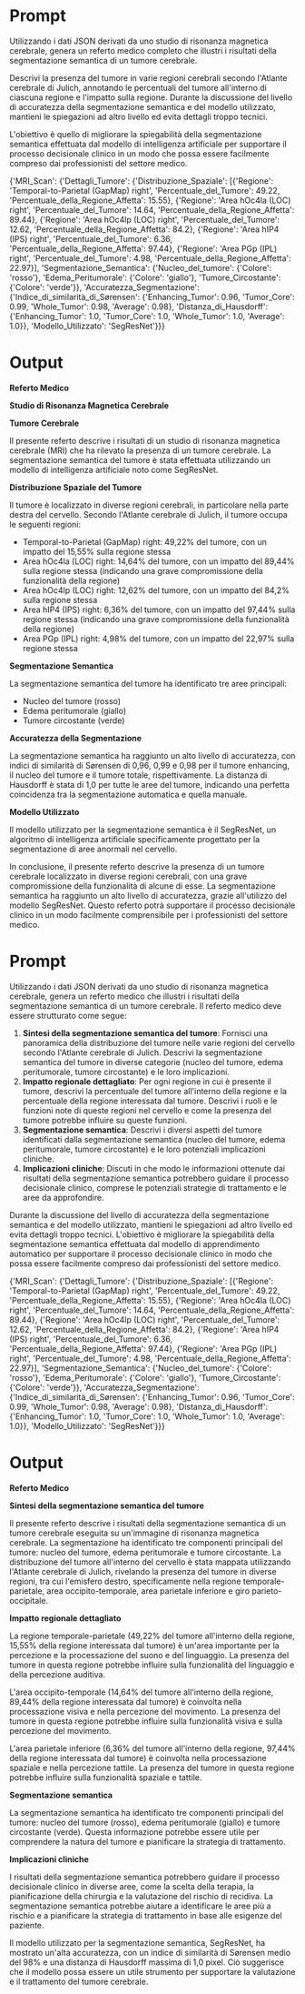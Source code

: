 

# **Prompt**

Utilizzando i dati JSON derivati da uno studio di risonanza magnetica cerebrale, genera un referto medico completo che illustri i risultati della segmentazione semantica di un tumore cerebrale.

 Descrivi la presenza del tumore in varie regioni cerebrali secondo l'Atlante cerebrale di Julich, annotando le percentuali del tumore all'interno di ciascuna regione e l'impatto sulla regione. Durante la discussione del livello di accuratezza della segmentazione semantica e del modello utilizzato, mantieni le spiegazioni ad altro livello ed evita dettagli troppo tecnici.

 L'obiettivo è quello di migliorare la spiegabilità della segmentazione semantica effettuata dal modello di intelligenza artificiale per supportare il processo decisionale clinico in un modo che possa essere facilmente compreso dai professionisti del settore medico.

{'MRI_Scan': {'Dettagli_Tumore': {'Distribuzione_Spaziale': [{'Regione': 'Temporal-to-Parietal (GapMap) right', 'Percentuale_del_Tumore': 49.22, 'Percentuale_della_Regione_Affetta': 15.55}, {'Regione': 'Area hOc4la (LOC) right', 'Percentuale_del_Tumore': 14.64, 'Percentuale_della_Regione_Affetta': 89.44}, {'Regione': 'Area hOc4lp (LOC) right', 'Percentuale_del_Tumore': 12.62, 'Percentuale_della_Regione_Affetta': 84.2}, {'Regione': 'Area hIP4 (IPS) right', 'Percentuale_del_Tumore': 6.36, 'Percentuale_della_Regione_Affetta': 97.44}, {'Regione': 'Area PGp (IPL) right', 'Percentuale_del_Tumore': 4.98, 'Percentuale_della_Regione_Affetta': 22.97}], 'Segmentazione_Semantica': {'Nucleo_del_tumore': {'Colore': 'rosso'}, 'Edema_Peritumorale': {'Colore': 'giallo'}, 'Tumore_Circostante': {'Colore': 'verde'}}, 'Accuratezza_Segmentazione': {'Indice_di_similarità_di_Sørensen': {'Enhancing_Tumor': 0.96, 'Tumor_Core': 0.99, 'Whole_Tumor': 0.98, 'Average': 0.98}, 'Distanza_di_Hausdorff': {'Enhancing_Tumor': 1.0, 'Tumor_Core': 1.0, 'Whole_Tumor': 1.0, 'Average': 1.0}}, 'Modello_Utilizzato': 'SegResNet'}}}

# **Output**

**Referto Medico**

**Studio di Risonanza Magnetica Cerebrale**

**Tumore Cerebrale**

Il presente referto descrive i risultati di un studio di risonanza magnetica cerebrale (MRI) che ha rilevato la presenza di un tumore cerebrale. La segmentazione semantica del tumore è stata effettuata utilizzando un modello di intelligenza artificiale noto come SegResNet.

**Distribuzione Spaziale del Tumore**

Il tumore è localizzato in diverse regioni cerebrali, in particolare nella parte destra del cervello. Secondo l'Atlante cerebrale di Julich, il tumore occupa le seguenti regioni:

* Temporal-to-Parietal (GapMap) right: 49,22% del tumore, con un impatto del 15,55% sulla regione stessa
* Area hOc4la (LOC) right: 14,64% del tumore, con un impatto del 89,44% sulla regione stessa (indicando una grave compromissione della funzionalità della regione)
* Area hOc4lp (LOC) right: 12,62% del tumore, con un impatto del 84,2% sulla regione stessa
* Area hIP4 (IPS) right: 6,36% del tumore, con un impatto del 97,44% sulla regione stessa (indicando una grave compromissione della funzionalità della regione)
* Area PGp (IPL) right: 4,98% del tumore, con un impatto del 22,97% sulla regione stessa

**Segmentazione Semantica**

La segmentazione semantica del tumore ha identificato tre aree principali:

* Nucleo del tumore (rosso)
* Edema peritumorale (giallo)
* Tumore circostante (verde)

**Accuratezza della Segmentazione**

La segmentazione semantica ha raggiunto un alto livello di accuratezza, con indici di similarità di Sørensen di 0,96, 0,99 e 0,98 per il tumore enhancing, il nucleo del tumore e il tumore totale, rispettivamente. La distanza di Hausdorff è stata di 1,0 per tutte le aree del tumore, indicando una perfetta coincidenza tra la segmentazione automatica e quella manuale.

**Modello Utilizzato**

Il modello utilizzato per la segmentazione semantica è il SegResNet, un algoritmo di intelligenza artificiale specificamente progettato per la segmentazione di aree anormali nel cervello.

In conclusione, il presente referto descrive la presenza di un tumore cerebrale localizzato in diverse regioni cerebrali, con una grave compromissione della funzionalità di alcune di esse. La segmentazione semantica ha raggiunto un alto livello di accuratezza, grazie all'utilizzo del modello SegResNet. Questo referto potrà supportare il processo decisionale clinico in un modo facilmente comprensibile per i professionisti del settore medico.

# **Prompt**

Utilizzando i dati JSON derivati da uno studio di risonanza magnetica cerebrale, genera un referto medico che illustri i risultati della segmentazione semantica di un tumore cerebrale. Il referto medico deve essere strutturato come segue:

1. **Sintesi della segmentazione semantica del tumore**: Fornisci una panoramica della distribuzione del tumore nelle varie regioni del cervello secondo l'Atlante cerebrale di Julich. Descrivi la segmentazione semantica del tumore in diverse categorie (nucleo del tumore, edema peritumorale, tumore circostante) e le loro implicazioni.
2. **Impatto regionale dettagliato**: Per ogni regione in cui è presente il tumore, descrivi la percentuale del tumore all'interno della regione e la percentuale della regione interessata dal tumore. Descrivi i ruoli e le funzioni note di queste regioni nel cervello e come la presenza del tumore potrebbe influire su queste funzioni.
3. **Segmentazione semantica**: Descrivi i diversi  aspetti del tumore identificati dalla segmentazione semantica (nucleo del tumore, edema peritumorale, tumore circostante) e le loro potenziali implicazioni cliniche.
4. **Implicazioni cliniche**: Discuti in che modo le informazioni ottenute dai risultati della segmentazione semantica potrebbero guidare il processo decisionale clinico, comprese le potenziali strategie di trattamento e le aree da approfondire.

Durante la discussione del livello di accuratezza della segmentazione semantica e del modello utilizzato, mantieni le spiegazioni ad altro livello ed evita dettagli troppo tecnici. L'obiettivo è migliorare la spiegabilità della segmentazione semantica effettuata dal modello di apprendimento automatico per supportare il processo decisionale clinico in modo che possa essere facilmente compreso dai professionisti del settore medico.

{'MRI_Scan': {'Dettagli_Tumore': {'Distribuzione_Spaziale': [{'Regione': 'Temporal-to-Parietal (GapMap) right', 'Percentuale_del_Tumore': 49.22, 'Percentuale_della_Regione_Affetta': 15.55}, {'Regione': 'Area hOc4la (LOC) right', 'Percentuale_del_Tumore': 14.64, 'Percentuale_della_Regione_Affetta': 89.44}, {'Regione': 'Area hOc4lp (LOC) right', 'Percentuale_del_Tumore': 12.62, 'Percentuale_della_Regione_Affetta': 84.2}, {'Regione': 'Area hIP4 (IPS) right', 'Percentuale_del_Tumore': 6.36, 'Percentuale_della_Regione_Affetta': 97.44}, {'Regione': 'Area PGp (IPL) right', 'Percentuale_del_Tumore': 4.98, 'Percentuale_della_Regione_Affetta': 22.97}], 'Segmentazione_Semantica': {'Nucleo_del_tumore': {'Colore': 'rosso'}, 'Edema_Peritumorale': {'Colore': 'giallo'}, 'Tumore_Circostante': {'Colore': 'verde'}}, 'Accuratezza_Segmentazione': {'Indice_di_similarità_di_Sørensen': {'Enhancing_Tumor': 0.96, 'Tumor_Core': 0.99, 'Whole_Tumor': 0.98, 'Average': 0.98}, 'Distanza_di_Hausdorff': {'Enhancing_Tumor': 1.0, 'Tumor_Core': 1.0, 'Whole_Tumor': 1.0, 'Average': 1.0}}, 'Modello_Utilizzato': 'SegResNet'}}}

# **Output**

**Referto Medico**

**Sintesi della segmentazione semantica del tumore**

Il presente referto descrive i risultati della segmentazione semantica di un tumore cerebrale eseguita su un'immagine di risonanza magnetica cerebrale. La segmentazione ha identificato tre componenti principali del tumore: nucleo del tumore, edema peritumorale e tumore circostante. La distribuzione del tumore all'interno del cervello è stata mappata utilizzando l'Atlante cerebrale di Julich, rivelando la presenza del tumore in diverse regioni, tra cui l'emisfero destro, specificamente nella regione temporale-parietale, area occipito-temporale, area parietale inferiore e giro parieto-occipitale.

**Impatto regionale dettagliato**

La regione temporale-parietale (49,22% del tumore all'interno della regione, 15,55% della regione interessata dal tumore) è un'area importante per la percezione e la processazione del suono e del linguaggio. La presenza del tumore in questa regione potrebbe influire sulla funzionalità del linguaggio e della percezione auditiva.

L'area occipito-temporale (14,64% del tumore all'interno della regione, 89,44% della regione interessata dal tumore) è coinvolta nella processazione visiva e nella percezione del movimento. La presenza del tumore in questa regione potrebbe influire sulla funzionalità visiva e sulla percezione del movimento.

L'area parietale inferiore (6,36% del tumore all'interno della regione, 97,44% della regione interessata dal tumore) è coinvolta nella processazione spaziale e nella percezione tattile. La presenza del tumore in questa regione potrebbe influire sulla funzionalità spaziale e tattile.

**Segmentazione semantica**

La segmentazione semantica ha identificato tre componenti principali del tumore: nucleo del tumore (rosso), edema peritumorale (giallo) e tumore circostante (verde). Questa informazione potrebbe essere utile per comprendere la natura del tumore e pianificare la strategia di trattamento.

**Implicazioni cliniche**

I risultati della segmentazione semantica potrebbero guidare il processo decisionale clinico in diverse aree, come la scelta della terapia, la pianificazione della chirurgia e la valutazione del rischio di recidiva. La segmentazione semantica potrebbe aiutare a identificare le aree più a rischio e a pianificare la strategia di trattamento in base alle esigenze del paziente.

Il modello utilizzato per la segmentazione semantica, SegResNet, ha mostrato un'alta accuratezza, con un indice di similarità di Sørensen medio del 98% e una distanza di Hausdorff massima di 1,0 pixel. Ciò suggerisce che il modello possa essere un utile strumento per supportare la valutazione e il trattamento del tumore cerebrale.
